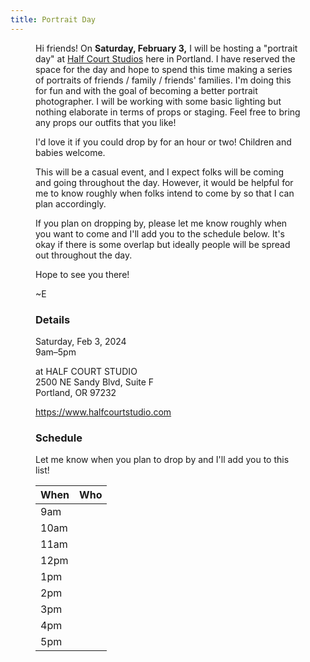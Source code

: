 ```yaml
---
title: Portrait Day
---
```


<Figure 
    src="https://images.squarespace-cdn.com/content/v1/58432eece4fcb5ef4d12dd18/1498241339211-DGLLJSCB5TB99MHC1543/sellon_hc-9792.jpg?format=1000w"
    caption="Half Court Studio"
/>

Hi friends! On **Saturday, February 3,** I will be hosting a "portrait day" at 
[Half Court Studios](https://www.halfcourtstudio.com) here in Portland. I have
reserved the space for the day and hope to spend this time making a series of
portraits of friends / family / friends' families. I'm doing this for fun and
with the goal of becoming a better portrait photographer. I will be working with
some basic lighting but nothing elaborate in terms of props or staging. Feel
free to bring any props our outfits that you like!

I'd love it if you could drop by for an hour or two! Children and babies welcome.

This will be a casual event, and I expect folks will be coming and going
throughout the day. However, it would be helpful for me to know roughly
when folks intend to come by so that I can plan accordingly.

If you plan on dropping by, please let me know roughly when you want to come and
I'll add you to the schedule below. It's okay if there is some overlap but
ideally people will be spread out throughout the day.

Hope to see you there!

~E

### Details

Saturday, Feb 3, 2024  
9am–5pm

at HALF COURT STUDIO  
2500 NE Sandy Blvd, Suite F  
Portland, OR 97232

https://www.halfcourtstudio.com

### Schedule

Let me know when you plan to drop by and I'll add you to this list!


| When | Who |
|------|-----|
| 9am  |     |
| 10am |     |
| 11am |     |
| 12pm |     |
|  1pm |     |
|  2pm |     |
|  3pm |     |
|  4pm |     |
|  5pm |     |

